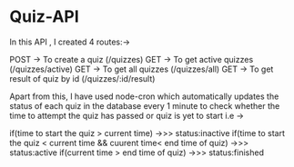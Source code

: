 # Quiz-API
In this API , I created 4 routes:->

POST -> To create a quiz (/quizzes)
GET  -> To get active quizzes (/quizzes/active)
GET  -> To get all quizzes (/quizzes/all)
GET  -> To get result of quiz by id (/quizzes/:id/result)

Apart from this, I have used node-cron which automatically updates the status of each quiz in the database every 1 minute to check whether the time to attempt the quiz has passed or
quiz is yet to start i.e ->

if(time to start the quiz > current time) ->>> status:inactive
if(time to start the quiz < current time && cuurent time< end time of quiz) ->>> status:active
if(current time > end time of quiz) ->>> status:finished
